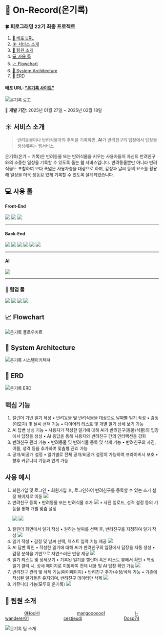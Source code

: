 <!--
프로젝트 개요(기획 배경, 목적 등)
팀원 소개(FE, BE) + 팀원 깃허브 링크 연결
ERD
html 플로우 차트(주요 기능 설명하면서)
+ 사용법?
사용 예시(웹사이트 캡처 화면 포함)
사용 도구(언어, 협업 툴 - 링크 포함)
-->


# 📝 On-Record(온기록)
### 🍀 피로그래밍 22기 최종 프로젝트
1. [🔗 배포 URL](#-배포-URL)
2. [☀️ 서비스 소개](#-서비스-소개)
3. [🐶 팀원 소개](#-팀원-소개)
4. [💻 사용 툴](#-사용-툴)
5. [📈 Flowchart](#-Flowchart)
6. [🧱 System Architecture](#-System-Architecture)
7. [📀 ERD](#-ERD)
#### 배포 URL: ["온기록 사이트"](onrecord.kr, "온기록 이용해보기")

![온기록 로고](static/images/readme/onrecord_logo(readme).png)

📆 **개발 기간**: 2025년 01월 27일 ~ 2025년 02월 18일

## ☀️ 서비스 소개
> 반려동물이나 반려식물과의 추억을 기록하면, **AI**가 반려친구의 입장에서 답장을 생성해주는 웹서비스


온기록(온기 + 기록)은 반려동물 또는 반려식물을 키우는 사용자들이 자신의 반려친구와의 소중한 일상을 기록할 수 있도록 돕는 웹 서비스입니다.
반려동물뿐만 아니라 반려식물도 포함하여 보다 폭넓은 사용자층을 대상으로 하며, 감정과 날씨 등의 요소를 활용해 일상을 더욱 생동감 있게 기록할 수 있도록 설계되었습니다.


## 💻 사용 툴
#### Front-End
<p>
    <img src="https://img.shields.io/badge/HTML-239120?style=for-the-badge&logo=html5&logoColor=white"/>
    <img src="https://img.shields.io/badge/CSS-1572B6?style=for-the-badge&logo=css3&logoColor=white"/>
    <img src="https://img.shields.io/badge/JavaScript-F7DF1E?style=for-the-badge&logo=javascript&logoColor=black"/>
</p>


******


#### Back-End
<p>
    <img src="https://img.shields.io/badge/Django-092E20?style=for-the-badge&logo=django&logoColor=green">
    <img src="https://img.shields.io/badge/PostgreSQL-316192?style=for-the-badge&logo=postgresql&logoColor=white">
    <img src="https://img.shields.io/badge/Nginx-009639?style=for-the-badge&logo=nginx&logoColor=white">
    <img src="/static/images/readme/gunicorn.png">
    <img src="https://img.shields.io/badge/GitHub_Actions-2088FF?style=for-the-badge&logo=github-actions&logoColor=white">
    <img src="/static/images/readme/navercloud.png">
</p>


******


#### AI
<p>
    <img src="https://img.shields.io/badge/ChatGPT-74aa9c?style=for-the-badge&logo=openai&logoColor=white">
</p>


******


### 🌟 협업 툴
<p>
    <img src="https://img.shields.io/badge/GIT-E44C30?style=for-the-badge&logo=git&logoColor=white">
    <img src="https://img.shields.io/badge/GitHub-100000?style=for-the-badge&logo=github&logoColor=white">
    <img src="https://img.shields.io/badge/Notion-000000?style=for-the-badge&logo=notion&logoColor=white">
    <img src="https://img.shields.io/badge/Figma-F24E1E?style=for-the-badge&logo=figma&logoColor=white">
</p>

## 📈 Flowchart
![온기록 플로우차트](static/images/readme/onrecord_flowchart.png)

## 🧱 System Architecture
![온기록 시스템아키텍쳐](static/images/readme/onrecord_systemarchitecture.png)

## 📀 ERD
![온기록 ERD](static/images/readme/onrecord_erd.png)

## 핵심 기능
1.	캘린더 기반 일기 작성
	•	반려동물 및 반려식물을 대상으로 날짜별 일기 작성
	•	감정(이모지) 및 날씨 선택 기능
	•	다이어리 리스트 및 개별 일기 상세 보기 가능
2.	AI 답변 생성 기능
	•	사용자가 작성한 일기에 대해 AI가 반려친구(동물/식물)의 입장에서 답장을 생성
	•	AI 응답을 통해 사용자와 반려친구 간의 인터랙션을 강화
3.	반려친구 관리 기능
	•	반려동물 및 반려식물 등록 및 삭제 기능
	•	반려친구의 사진, 이름, 성격 등을 추가하여 맞춤형 관리 가능
4.	공개/비공개 설정
	•	일기별로 전체 공개/비공개 설정이 가능하여 프라이버시 보호
	•	향후 커뮤니티 기능과 연계 가능

## 사용 예시
1.	회원가입 및 로그인
	•	회원가입 후, 로그인하여 반려친구를 등록할 수 있는 초기 설정 페이지로 이동
    <img src="/static/images/readme/first_page.png">
2.	반려친구 등록
	•	반려동물 또는 반려식물 추가
    <img src="/static/images/readme/create_pet_or_plant.png">
	•	사진 업로드, 성격 설정 등의 기능을 통해 개별 맞춤 설정
    <p>
        <img src="/static/images/readme/create_pet.png">
        <img src="/static/images/readme/create_plant.png">
    </p>
3.	캘린더 화면에서 일기 작성
	•	원하는 날짜를 선택 후, 반려친구를 지정하여 일기 작성
    <img src="/static/images/readme/view_calendar.png">
4.  일기 작성
    •	감정 및 날씨 선택, 텍스트 입력 기능 제공
    <img src="/static/images/readme/create_diaries.png">
5.	AI 답변 확인
	•	작성한 일기에 대해 AI가 반려친구의 입장에서 답장을 자동 생성
	•	감정 분석을 기반으로 자연스러운 반응 제공
    <img src="/static/images/readme/detail_diaries.png">
6.	일기 리스트 및 상세보기
	•	기록된 일기를 캘린더 혹은 리스트 뷰에서 확인
	•	특정 일기 클릭 시, 상세 페이지로 이동하여 전체 내용 및 AI 답장 확인 가능
    <img src="/static/images/readme/onrecord_list.png">
7.	반려친구 관리 및 삭제 기능(마이페이지)
	•	반려친구 추가/수정/삭제 가능
	•	기존에 작성된 일기들은 유지되며, 반려친구 데이터만 삭제
    <img src="/static/images/readme/mypage.png">
8. 커뮤니티 기능(모두의 온기록)
    <img src="/static/images/readme/community.png">

## 🐶 팀원 소개
&nbsp;&nbsp;&nbsp;&nbsp;&nbsp;&nbsp;&nbsp;&nbsp;&nbsp;&nbsp;&nbsp;&nbsp;&nbsp;&nbsp;&nbsp;&nbsp;[0HooHI](https://github.com/0HooHI "김영호 Github")
&nbsp;&nbsp;&nbsp;&nbsp;&nbsp;&nbsp;&nbsp;&nbsp;&nbsp;&nbsp;&nbsp;&nbsp;&nbsp;&nbsp;&nbsp;&nbsp;&nbsp;&nbsp;&nbsp;&nbsp;&nbsp;&nbsp;&nbsp;&nbsp;&nbsp;&nbsp;&nbsp;&nbsp;&nbsp;&nbsp;[mangoooooo1](https://github.com/mangoooooo1 "박혜린 Github")
&nbsp;&nbsp;&nbsp;&nbsp;&nbsp;&nbsp;&nbsp;&nbsp;&nbsp;&nbsp;&nbsp;&nbsp;&nbsp;&nbsp;&nbsp;&nbsp;&nbsp;&nbsp;&nbsp;&nbsp;&nbsp;&nbsp;&nbsp;&nbsp;[l-wanderer01](https://github.com/l-wanderer01 "장재훈 Github")
&nbsp;&nbsp;&nbsp;&nbsp;&nbsp;&nbsp;&nbsp;&nbsp;&nbsp;&nbsp;&nbsp;&nbsp;&nbsp;&nbsp;&nbsp;&nbsp;&nbsp;&nbsp;&nbsp;&nbsp;&nbsp;&nbsp;&nbsp;&nbsp;&nbsp;&nbsp;&nbsp;&nbsp;[cestjeudi](https://github.com/cestjeudi "조주영 Github")
&nbsp;&nbsp;&nbsp;&nbsp;&nbsp;&nbsp;&nbsp;&nbsp;&nbsp;&nbsp;&nbsp;&nbsp;&nbsp;&nbsp;&nbsp;&nbsp;&nbsp;&nbsp;&nbsp;&nbsp;&nbsp;&nbsp;&nbsp;&nbsp;&nbsp;&nbsp;&nbsp;&nbsp;&nbsp;&nbsp;&nbsp;&nbsp;&nbsp;&nbsp;[Dosp74](https://github.com/Dosp74 "한종서 Github")

![온기록 팀 소개](static/images/readme/onrecord_team.png)
<!-- 
<details><summary>접고 펴는 기능
</summary>

*Write here!*
</details> -->
